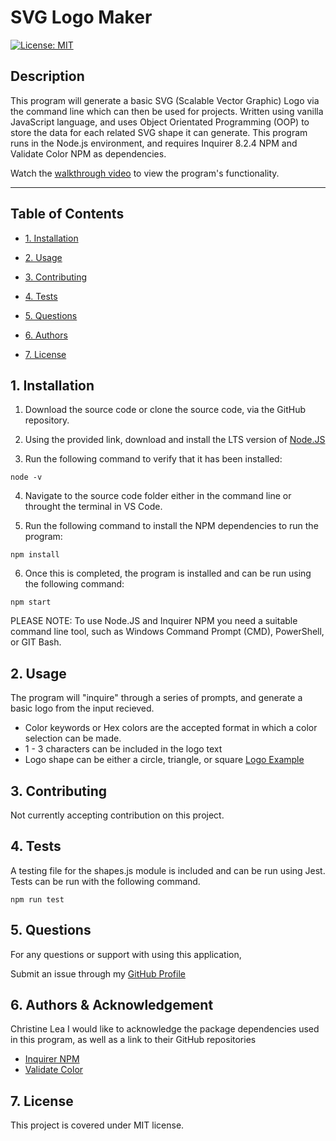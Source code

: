 # SVG Logo Maker
  
 [![License: MIT](https://img.shields.io/badge/License-MIT-yellow.svg)](https://opensource.org/licenses/MIT)
  
 ## Description 
  
 This program will generate a basic SVG (Scalable Vector Graphic) Logo via the command line which can then be used for projects. Written using vanilla JavaScript language, and uses Object Orientated Programming (OOP) to store the data for each related SVG shape it can generate. This program runs in the Node.js environment, and requires Inquirer 8.2.4 NPM and Validate Color NPM as dependencies.

 Watch the [walkthrough video](https://drive.google.com/file/d/1XO0DAy6zF5LvNhf9LzbwRcDhdEBV9B0e/view) to view the program's functionality.

 ---
  
 ## Table of Contents
  
 - [1. Installation](#1-installation)
  
 - [2. Usage](#2-usage)
  
 - [3. Contributing](#3-contributing)
  
 - [4. Tests](#4-tests)
  
 - [5. Questions](#5-questions)
  
 - [6. Authors](#6-authors)
  
 - [7. License](#-license)
  
 ## 1. Installation
  
1. Download the source code or clone the source code, via the GitHub repository.

2. Using the provided link, download and install the LTS version of
   [Node.JS](https://nodejs.org/en/download/current)

3. Run the following command to verify that it has been installed:

```
node -v
```

4. Navigate to the source code folder either in the command line or throught the terminal in VS Code.

5. Run the following command to install the NPM dependencies to run the program:

```
npm install
```

6. Once this is completed, the program is installed and can be run using the following command:

```
npm start
```

PLEASE NOTE: To use Node.JS and Inquirer NPM you need a suitable command line tool, such as Windows Command Prompt (CMD), PowerShell, or GIT Bash.
  
 ## 2. Usage 
  
The program will "inquire" through a series of prompts, and generate a basic logo from the input recieved. 
* Color keywords or Hex colors are the accepted format in which a color selection can be made. 
* 1 - 3 characters can be included in the logo text
* Logo shape can be either a circle, triangle, or square
[Logo Example](./examples/logo.svg)
  
 ## 3. Contributing 
  
Not currently accepting contribution on this project.
 
 ## 4. Tests
 A testing file for the shapes.js module is included and can be run using Jest. Tests can be run with the following command.
 ```
 npm run test
 ```
  
 ## 5. Questions
  
 For any questions or support with using this application, 
  
  Submit an issue through my [GitHub Profile](https://github.com/ChristineLea)
  
 ## 6. Authors & Acknowledgement
  
 Christine Lea
 I would like to acknowledge the package dependencies used in this program, as well as a link to their GitHub repositories
 * [Inquirer NPM](https://github.com/SBoudrias/Inquirer.js) 
 * [Validate Color](https://github.com/dreamyguy/validate-color)

 ## 7. License
  
 This project is covered under MIT license.
